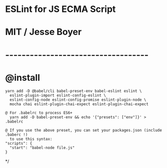 # ESLint for JS ECMA Script
# MIT / Jesse Boyer <JREAM>
# -----------------------------------
# @install
    yarn add -D @babel/cli babel-preset-env babel-eslint eslint \
      eslint-plugin-import eslint-config-eslint \
      eslint-config-node eslint-config-promise eslint-plugin-node \
      mocha chai eslint-plugin-chai-expect eslint-plugin-chai-expect

    @ For .babelrc to process ES6+
      yarn add -D babel-preset-env && echo '{"presets": ["env"]}' > .babelrc

    @ If you use the above preset, you can set your packages.json (include .baberc !)
      to use this syntax:
    "scripts": {
      "start": "babel-node file.js"
    }

 */
